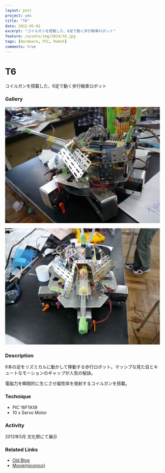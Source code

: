 ```yaml
---
layout: post
project: yes
title: "T6"
date: 2012-05-01
excerpt: "コイルガンを搭載した、6足で動く歩行戦車ロボット"
feature: /assets/img/2014/t6.jpg
tags: [Hardware, PIC, Robot]
comments: true
---
```



# T6

コイルガンを搭載した、6足で動く歩行戦車ロボット

### Gallery

  ![](/assets/img/2014/t6.jpg)
  
  ![](/assets/img/2014/t62.jpg)

### Description

  6本の足をリズミカルに動かして移動する歩行ロボット。マッシブな見た目とキュートなモーションのギャップが人気の秘訣。

  電磁力を瞬間的に生じさせ磁性体を発射するコイルガンを搭載。

### Technique

* PIC 16F1939
* 10 x Servo Motor
  
### Activity

  2012年5月 文化祭にて展示

### Related Links

  * [Old Blog](http://sparks-row.blogspot.jp/2012/04/blog-post.html)
  * [Movie(niconico)](http://www.nicovideo.jp/watch/sm17568642)